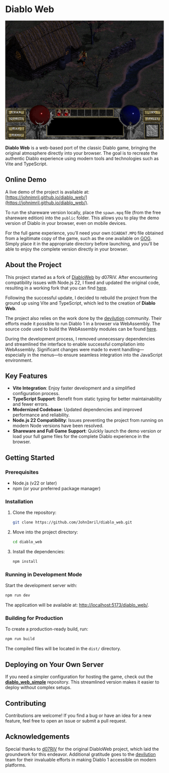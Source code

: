 # Diablo Web

![App Screenshot](./public/screenshot.png)

**Diablo Web** is a web-based port of the classic Diablo game, bringing the original atmosphere directly into your browser. The goal is to recreate the authentic Diablo experience using modern tools and technologies such as Vite and TypeScript.

## Online Demo

A live demo of the project is available at: [https://johnimril.github.io/diablo_web/](https://johnimril.github.io/diablo_web/).

To run the shareware version locally, place the `spawn.mpq` file (from the free shareware edition) into the `public` folder. This allows you to play the demo version of Diablo in your browser, even on mobile devices.

For the full game experience, you’ll need your own `DIABDAT.MPQ` file obtained from a legitimate copy of the game, such as the one available on [GOG](https://www.gog.com/game/diablo). Simply place it in the appropriate directory before launching, and you’ll be able to enjoy the complete version directly in your browser.

## About the Project

This project started as a fork of [DiabloWeb](https://github.com/d07RiV/diabloweb) by d07RiV. After encountering compatibility issues with Node.js 22, I fixed and updated the original code, resulting in a working fork that you can find [here](https://github.com/JohnImril/diabloweb-beta).

Following the successful update, I decided to rebuild the project from the ground up using Vite and TypeScript, which led to the creation of **Diablo Web**.

The project also relies on the work done by the [devilution](https://github.com/diasurgical/devilution) community. Their efforts made it possible to run Diablo 1 in a browser via WebAssembly. The source code used to build the WebAssembly modules can be found [here](https://github.com/d07RiV/devilution).

During the development process, I removed unnecessary dependencies and streamlined the interface to enable successful compilation into WebAssembly. Significant changes were made to event handling—especially in the menus—to ensure seamless integration into the JavaScript environment.

## Key Features

- **Vite Integration**: Enjoy faster development and a simplified configuration process.
- **TypeScript Support**: Benefit from static typing for better maintainability and fewer errors.
- **Modernized Codebase**: Updated dependencies and improved performance and reliability.
- **Node.js 22 Compatibility**: Issues preventing the project from running on modern Node versions have been resolved.
- **Shareware and Full Game Support**: Quickly launch the demo version or load your full game files for the complete Diablo experience in the browser.

## Getting Started

### Prerequisites

- Node.js (v22 or later)
- npm (or your preferred package manager)

### Installation

1. Clone the repository:

    ```bash
    git clone https://github.com/JohnImril/diablo_web.git
    ```

2. Move into the project directory:

    ```bash
    cd diablo_web
    ```

3. Install the dependencies:

    ```bash
    npm install
    ```

### Running in Development Mode

Start the development server with:

```bash
npm run dev
```

The application will be available at: [http://localhost:5173/diablo_web/](http://localhost:5173/diablo_web/).

### Building for Production

To create a production-ready build, run:

```bash
npm run build
```

The compiled files will be located in the `dist/` directory.

## Deploying on Your Own Server

If you need a simpler configuration for hosting the game, check out the [**diablo_web_simple**](https://github.com/JohnImril/diablo_web_simple) repository. This streamlined version makes it easier to deploy without complex setups.

## Contributing

Contributions are welcome! If you find a bug or have an idea for a new feature, feel free to open an issue or submit a pull request.

## Acknowledgements

Special thanks to [d07RiV](https://github.com/d07RiV) for the original DiabloWeb project, which laid the groundwork for this endeavor. Additional gratitude goes to the [devilution](https://github.com/diasurgical/devilution) team for their invaluable efforts in making Diablo 1 accessible on modern platforms.
